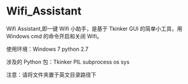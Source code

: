 Wifi_Assistant
==============

  Wifi Assistant,即一键 Wifi 小助手，是基于 Tkinker GUI 的简单小工具，用 Windows cmd 的命令开启和关闭 Wifi。

  使用环境：Windows 7 python 2.7
  
  涉及的 Python 包：Tkinker PIL subprocess os sys
  
  注意：请将文件夹置于英文目录路径下


